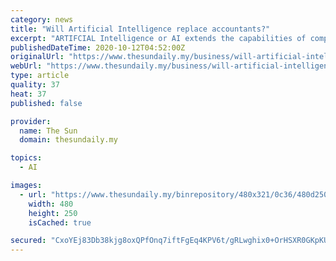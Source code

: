 ```yaml
---
category: news
title: "Will Artificial Intelligence replace accountants?"
excerpt: "ARTIFCIAL Intelligence or AI extends the capabilities of computing to a whole new level. It lets systems make predictions and make changes"
publishedDateTime: 2020-10-12T04:52:00Z
originalUrl: "https://www.thesundaily.my/business/will-artificial-intelligence-replace-accountants-BE4556056"
webUrl: "https://www.thesundaily.my/business/will-artificial-intelligence-replace-accountants-BE4556056"
type: article
quality: 37
heat: 37
published: false

provider:
  name: The Sun
  domain: thesundaily.my

topics:
  - AI

images:
  - url: "https://www.thesundaily.my/binrepository/480x321/0c36/480d250/none/11808/SLCB/p13-ai-n_1664696_20201011225905.jpg"
    width: 480
    height: 250
    isCached: true

secured: "CxoYEj83Db38kjg8oxQPfOnq7iftFgEq4KPV6t/gRLwghix0+OrHSXR0GKpKUC5HUE0+NwQV/leshhsGTDwyopRH210eeqV63TukqhkIxs3JfFVZmiYGOGDrspP0D32Sv60h/wQptdSdbzbA57GUJMPPZu9V3SEEWxpXptw9nbtYmZnePFkXhYfwYXcathTyGX25gBHundLc9ORNaaLg8wiZqcGD6/s06sn+8pqYhQKerula16RRy1i4AIhQD3m+59TBMiVekufEmZEU/nptS2t+tB1VpTdX5JXAEVXY2INJdqYY+gSNGh3QUWfxOnN0yOX9gAlr1tMQxD94GDUxbMuw7Tdhx2Tv2K31cXaBqUI=;2S27lfQ6BIjVtEsVPfAtNw=="
---
```


